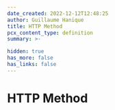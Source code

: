 ```yaml
---
date_created: 2022-12-12T12:48:25
author: Guillaume Hanique
title: HTTP Method
pcx_content_type: definition
summary: >-

hidden: true
has_more: false
has_links: false
---
```


# HTTP Method
